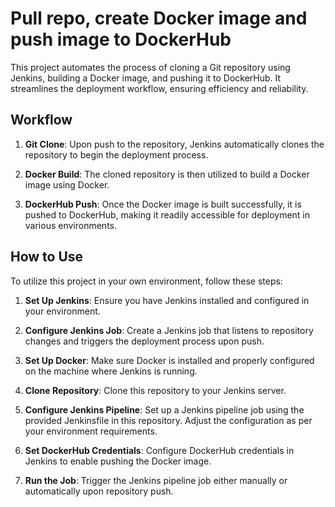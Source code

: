 # Pull repo, create Docker image and push image to DockerHub

This project automates the process of cloning a Git repository using Jenkins, building a Docker image, and pushing it to DockerHub. It streamlines the deployment workflow, ensuring efficiency and reliability.

## Workflow

1. **Git Clone**: Upon push to the repository, Jenkins automatically clones the repository to begin the deployment process.

2. **Docker Build**: The cloned repository is then utilized to build a Docker image using Docker.

3. **DockerHub Push**: Once the Docker image is built successfully, it is pushed to DockerHub, making it readily accessible for deployment in various environments.

## How to Use

To utilize this project in your own environment, follow these steps:

1. **Set Up Jenkins**: Ensure you have Jenkins installed and configured in your environment.

2. **Configure Jenkins Job**: Create a Jenkins job that listens to repository changes and triggers the deployment process upon push.

3. **Set Up Docker**: Make sure Docker is installed and properly configured on the machine where Jenkins is running.

4. **Clone Repository**: Clone this repository to your Jenkins server.

5. **Configure Jenkins Pipeline**: Set up a Jenkins pipeline job using the provided Jenkinsfile in this repository. Adjust the configuration as per your environment requirements.

6. **Set DockerHub Credentials**: Configure DockerHub credentials in Jenkins to enable pushing the Docker image.

7. **Run the Job**: Trigger the Jenkins pipeline job either manually or automatically upon repository push.
